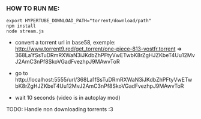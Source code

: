 ### HOW TO RUN ME:
```shell
export HYPERTUBE_DOWNLOAD_PATH="torrent/download/path"
npm install
node stream.js
```

* convert a torrent url in base58,
	exemple: http://www.torrent9.red/get_torrent/one-piece-813-vostfr.torrent => 368La1fSsTuDRmRXWaN3iJKdbZhPFtyVwETwbK8rZgHJZKbeT4Uu12MvJ2AmC3nPf8SkoVGadFvezhpJ9MAwvToR

* go to http://localhost:5555/url/368La1fSsTuDRmRXWaN3iJKdbZhPFtyVwETwbK8rZgHJZKbeT4Uu12MvJ2AmC3nPf8SkoVGadFvezhpJ9MAwvToR
* wait 10 seconds (video is in autoplay mod)

TODO:
	Handle non downloading torrents :3
